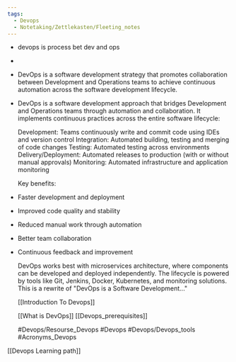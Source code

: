 ```yaml
---
tags:
  - Devops
  - Notetaking/Zettlekasten/Fleeting_notes
---
```


- devops is process bet dev and ops
-
- DevOps is a software development strategy that promotes collaboration between Development and Operations teams to achieve continuous automation across the software development lifecycle.
- DevOps is a software development approach that bridges Development and Operations teams through automation and collaboration. It implements continuous practices across the entire software lifecycle:
  
  Development: Teams continuously write and commit code using IDEs and version control
  Integration: Automated building, testing and merging of code changes
  Testing: Automated testing across environments
  Delivery/Deployment: Automated releases to production (with or without manual approvals)
  Monitoring: Automated infrastructure and application monitoring
  
  Key benefits:
- Faster development and deployment
- Improved code quality and stability
- Reduced manual work through automation
- Better team collaboration
- Continuous feedback and improvement
  
  DevOps works best with microservices architecture, where components can be developed and deployed independently. The lifecycle is powered by tools like Git, Jenkins, Docker, Kubernetes, and monitoring solutions.
  This is a rewrite of "DevOps is a Software Development..."
  
  [[Introduction To Devops]]
  
  [[What is DevOps]]
  [[Devops_prerequisites]]
  
  #Devops/Resourse_Devops 
  #Devops 
  #Devops/Devops_tools  #Acronyms_Devops 

[[Devops Learning path]]

